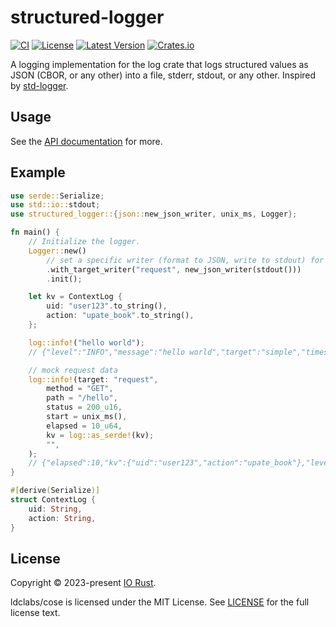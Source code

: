 # structured-logger &emsp;
[![CI](https://github.com/iorust/structured-logger/actions/workflows/ci.yml/badge.svg)](https://github.com/iorust/structured-logger/actions/workflows/ci.yml)
[![License](http://img.shields.io/badge/license-mit-blue.svg?style=flat-square)](https://raw.githubusercontent.com/iorust/structured-logger/main/LICENSE)
[![Latest Version](https://img.shields.io/crates/v/structured-logger.svg)](https://crates.io/crates/structured-logger)
[![Crates.io](https://img.shields.io/crates/d/structured-logger.svg)](https://crates.io/crates/structured-logger)

A logging implementation for the log crate that logs structured values as JSON (CBOR, or any other) into a file, stderr, stdout, or any other.
Inspired by [std-logger](https://github.com/Thomasdezeeuw/std-logger).

## Usage

See the [API documentation] for more.

## Example

```rust
use serde::Serialize;
use std::io::stdout;
use structured_logger::{json::new_json_writer, unix_ms, Logger};

fn main() {
    // Initialize the logger.
    Logger::new()
        // set a specific writer (format to JSON, write to stdout) for target "request".
        .with_target_writer("request", new_json_writer(stdout()))
        .init();

    let kv = ContextLog {
        uid: "user123".to_string(),
        action: "upate_book".to_string(),
    };

    log::info!("hello world");
    // {"level":"INFO","message":"hello world","target":"simple","timestamp":1679655670735}

    // mock request data
    log::info!(target: "request",
        method = "GET",
        path = "/hello",
        status = 200_u16,
        start = unix_ms(),
        elapsed = 10_u64,
        kv = log::as_serde!(kv);
        "",
    );
    // {"elapsed":10,"kv":{"uid":"user123","action":"upate_book"},"level":"INFO","message":"","method":"GET","path":"/hello","start":1679655670735,"status":200,"target":"request","timestamp":1679655670735}
}

#[derive(Serialize)]
struct ContextLog {
    uid: String,
    action: String,
}
```

[API documentation]: https://docs.rs/structured-logger

## License
Copyright © 2023-present [IO Rust](https://github.com/iorust).

ldclabs/cose is licensed under the MIT License.  See [LICENSE](./LICENSE) for the full license text.
